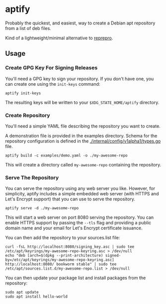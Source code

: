 # aptify

Probably the quickest, and easiest, way to create a Debian apt repository from
a list of deb files.

Kind of a lightweight/minimal alternative to [reprepro](https://salsa.debian.org/brlink/reprepro).

## Usage

### Create GPG Key For Signing Releases

You'll need a GPG key to sign your repository. If you don't have one, you can
create one using the `init-keys` command:

```shell
aptify init-keys
```

The resulting keys will be written to your `$XDG_STATE_HOME/aptify` directory.

### Create Repository

You'll need a simple YAML file describing the repository you want to create.

A demonstration file is provided in the examples directory. Schema for the
repository configuration is defined in the 
[./internal/config/v1alpha1/types.go](./internal/config/v1alpha1/types.go) file.

```shell
aptify build -c examples/demo.yaml -o ./my-awesome-repo
```

This will create a directory called `my-awesome-repo` containing the repository.

### Serve The Repository

You can serve the repository using any web server you like. However, for simplicity,
aptify includes a simple embedded web server (with HTTPS and Let's Encrypt 
support) that you can use to serve the repository.

```shell
aptify serve -d ./my-awesome-repo
```

This will start a web server on port 8080 serving the repository. You can enable 
HTTPS support by passing the `--tls` flag and providing a public domain name and
your email for Let's Encrypt certificate issuance.

You can then add the repository to your sources.list file:

```shell
curl -fsL http://localhost:8080/signing_key.asc | sudo tee /etc/apt/keyrings/my-awesome-repo-keyring.asc > /dev/null
echo "deb [arch=$(dpkg --print-architecture) signed-by=/etc/apt/keyrings/my-awesome-repo-keyring.asc] http://localhost:8080/ bookworm stable" | sudo tee /etc/apt/sources.list.d/my-awesome-repo.list > /dev/null
```

You can then update your package list and install packages from the repository:

```shell
sudo apt update
sudo apt install hello-world
```
